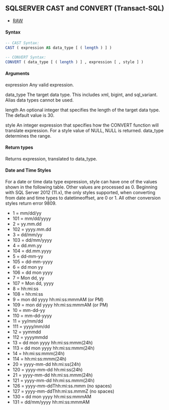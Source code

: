 ## SQLSERVER CAST and CONVERT (Transact-SQL)
+ [RAW](https://docs.microsoft.com/en-us/sql/t-sql/functions/cast-and-convert-transact-sql?view=sql-server-2017)

#### Syntax
```SQL
-- CAST Syntax:  
CAST ( expression AS data_type [ ( length ) ] )  
  
-- CONVERT Syntax:  
CONVERT ( data_type [ ( length ) ] , expression [ , style ] ) 
```

#### Arguments
expression
Any valid expression.

data_type
The target data type. This includes xml, bigint, and sql_variant. Alias data types cannot be used.

length
An optional integer that specifies the length of the target data type. The default value is 30.

style
An integer expression that specifies how the CONVERT function will translate expression. For a style value of NULL, NULL is returned. data_type determines the range.

#### Return types
Returns expression, translated to data_type.


#### Date and Time Styles
For a date or time data type expression, style can have one of the values shown in the following table. Other values are processed as 0. Beginning with SQL Server 2012 (11.x), the only styles supported, when converting from date and time types to datetimeoffset, are 0 or 1. All other conversion styles return error 9809.

+ 1 = mm/dd/yy
+ 101 = mm/dd/yyyy
+ 2 = yy.mm.dd
+ 102 = yyyy.mm.dd
+ 3 = dd/mm/yy
+ 103 = dd/mm/yyyy
+ 4 = dd.mm.yy
+ 104 = dd.mm.yyyy
+ 5 = dd-mm-yy
+ 105 = dd-mm-yyyy
+ 6 = dd mon yy
+ 106 = dd mon yyyy
+ 7 = Mon dd, yy
+ 107 = Mon dd, yyyy
+ 8 = hh:mi:ss
+ 108 = hh:mi:ss
+ 9 = mon dd yyyy hh:mi:ss:mmmAM (or PM)
+ 109 = mon dd yyyy hh:mi:ss:mmmAM (or PM)
+ 10 = mm-dd-yy
+ 110 = mm-dd-yyyy
+ 11 = yy/mm/dd
+ 111 = yyyy/mm/dd
+ 12 = yymmdd
+ 112 = yyyymmdd
+ 13 = dd mon yyyy hh:mi:ss:mmm(24h)
+ 113 = dd mon yyyy hh:mi:ss:mmm(24h)
+ 14 = hh:mi:ss:mmm(24h)
+ 114 = hh:mi:ss:mmm(24h)
+ 20 = yyyy-mm-dd hh:mi:ss(24h)
+ 120 = yyyy-mm-dd hh:mi:ss(24h)
+ 21 = yyyy-mm-dd hh:mi:ss.mmm(24h)
+ 121 = yyyy-mm-dd hh:mi:ss.mmm(24h)
+ 126 = yyyy-mm-ddThh:mi:ss.mmm (no spaces)
+ 127 = yyyy-mm-ddThh:mi:ss.mmmZ (no spaces)
+ 130 = dd mon yyyy hh:mi:ss:mmmAM
+ 131 = dd/mm/yyyy hh:mi:ss:mmmAM
